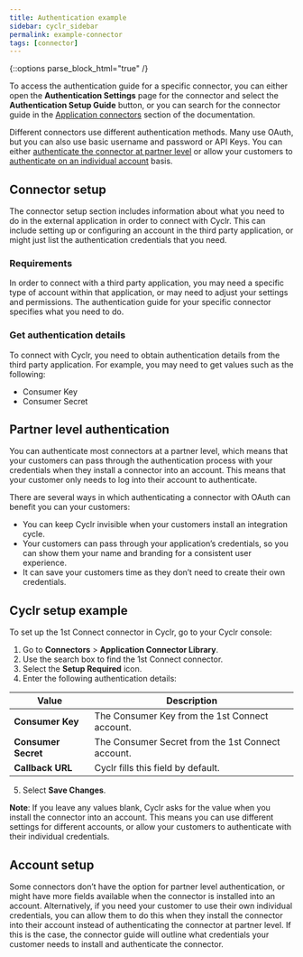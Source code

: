 ```yaml
---
title: Authentication example
sidebar: cyclr_sidebar
permalink: example-connector
tags: [connector]
---
```

{::options parse_block_html="true" /}
<section class="card">

To access the authentication guide for a specific connector, you can either open the **Authentication Settings** page for the connector and select the **Authentication Setup Guide** button, or you can search for the connector guide in the [Application connectors](connector-guides) section of the documentation.

Different connectors use different authentication methods. Many use OAuth, but you can also use basic username and password or API Keys. You can either [authenticate the connector at partner level](#partner-level-authentication) or allow your customers to [authenticate on an individual account](#account-setup) basis.

</section>
<section class="card">

## Connector setup

The connector setup section includes information about what you need to do in the external application in order to connect with Cyclr. This can include setting up or configuring an account in the third party application, or might just list the authentication credentials that you need.

### **Requirements**

In order to connect with a third party application, you may need a specific type of account within that application, or may need to adjust your settings and permissions. The authentication guide for your specific connector specifies what you need to do.


### **Get authentication details**

To connect with Cyclr, you need to obtain authentication details from the third party application. For example, you may need to get values such as the following:

* Consumer Key
* Consumer Secret

</section>
<section class="card">

## Partner level authentication

You can authenticate most connectors at a partner level, which means that your customers can pass through the authentication process with your credentials when they install a connector into an account. This means that your customer only needs to log into their account to authenticate.

There are several ways in which authenticating a connector with OAuth can benefit you can your customers:

* You can keep Cyclr invisible when your customers install an integration cycle.
* Your customers can pass through your application’s credentials, so you can show them your name and branding for a consistent user experience.
* It can save your customers time as they don’t need to create their own credentials.

## Cyclr setup example

To set up the 1st Connect connector in Cyclr, go to your Cyclr console:

1. Go to **Connectors** > **Application Connector Library**.
2. Use the search box to find the 1st Connect connector.
3. Select the **Setup Required** icon.
4. Enter the following authentication details:

| **Value** | **Description** |
|---|---|
| **Consumer Key** | The Consumer Key from the 1st Connect account. |
| **Consumer Secret** | The Consumer Secret from the 1st Connect account. |
| **Callback URL** | Cyclr fills this field by default. |

5. Select **Save Changes**.

**Note**: If you leave any values blank, Cyclr asks for the value when you install the connector into an account. This means you can use different settings for different accounts, or allow your customers to authenticate with their individual credentials.

## Account setup

Some connectors don’t have the option for partner level authentication, or might have more fields available when the connector is installed into an account. Alternatively, if you need your customer to use their own individual credentials, you can allow them to do this when they install the connector into their account instead of authenticating the connector at partner level. If this is the case, the connector guide will outline what credentials your customer needs to install and authenticate the connector.

</section>